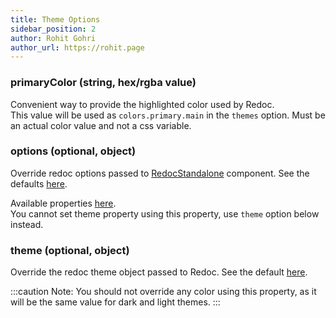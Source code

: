 ```yaml
---
title: Theme Options
sidebar_position: 2
author: Rohit Gohri
author_url: https://rohit.page
---
```


### primaryColor (string, hex/rgba value)

Convenient way to provide the highlighted color used by Redoc.  
This value will be used as `colors.primary.main` in the `themes` option. Must be an actual color value and not a css variable.

### options (optional, object)

Override redoc options passed to [RedocStandalone](https://redoc.ly/docs/redoc/quickstart/react/) component. See the defaults [here](https://github.com/rohit-gohri/redocusaurus/blob/main/packages/docusaurus-theme-redoc/src/redocData.ts#L5-L12).

Available properties [here](https://github.com/Redocly/redoc#redoc-options-object).  
You cannot set theme property using this property, use `theme` option below instead.

### theme (optional, object)

Override the redoc theme object passed to Redoc. See the default [here](https://github.com/Redocly/redoc#redoc-theme-object).

:::caution
Note: You should not override any color using this property, as it will be the same value for dark and light themes.
:::
